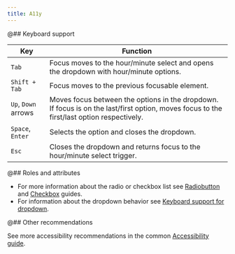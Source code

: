 ```yaml
---
title: A11y
---
```


@## Keyboard support

| Key                 | Function                                                                                                                                  |
| ------------------- | ----------------------------------------------------------------------------------------------------------------------------------------- |
| `Tab`               | Focus moves to the hour/minute select and opens the dropdown with hour/minute options.                                                    |
| `Shift + Tab`       | Focus moves to the previous focusable element.                                                                                            |
| `Up`, `Down` arrows | Moves focus between the options in the dropdown. If focus is on the last/first option, moves focus to the first/last option respectively. |
| `Space`, `Enter`    | Selects the option and closes the dropdown.                                                                                               |
| `Esc`               | Closes the dropdown and returns focus to the hour/minute select trigger.                                                                  |

@## Roles and attributes

- For more information about the radio or checkbox list see [Radiobutton](/components/radio/radio-a11y/) and [Checkbox](/components/checkbox/checkbox-a11y/) guides.
- For information about the dropdown behavior see [Keyboard support for dropdown](/core-principles/a11y/a11y-keyboard/#a9cbfb).

@## Other recommendations

See more accessibility recommendations in the common [Accessibility guide](/core-principles/a11y/).
